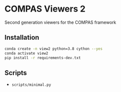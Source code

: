 # COMPAS Viewers 2

Second generation viewers for the COMPAS framework

## Installation

```bash
conda create -n view2 python=3.8 cython --yes
conda activate view2
pip install -r requirements-dev.txt
```

## Scripts

* `scripts/minimal.py`
